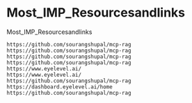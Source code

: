 # Most_IMP_Resourcesandlinks
Most_IMP_Resourcesandlinks


```
https://github.com/sourangshupal/mcp-rag
https://github.com/sourangshupal/mcp-rag
https://github.com/sourangshupal/mcp-rag
https://github.com/sourangshupal/mcp-rag
https://www.eyelevel.ai/
https://www.eyelevel.ai/
https://github.com/sourangshupal/mcp-rag
https://dashboard.eyelevel.ai/home
https://github.com/sourangshupal/mcp-rag
```
